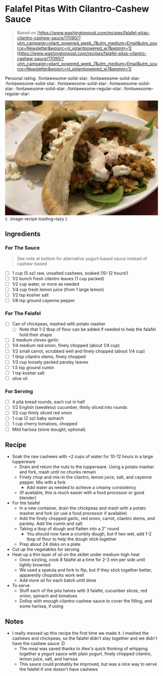 # Falafel Pitas With Cilantro-Cashew Sauce

> Based on [https://www.washingtonpost.com/recipes/falafel-pitas-cilantro-cashew-sauce/17090/?utm_campaign=plant_powered_week_7&utm_medium=Email&utm_source=Newsletter&wpisrc=nl_vplantpowered_w7&wpmm=1](https://www.washingtonpost.com/recipes/falafel-pitas-cilantro-cashew-sauce/17090/?utm_campaign=plant_powered_week_7&utm_medium=Email&utm_source=Newsletter&wpisrc=nl_vplantpowered_w7&wpmm=1)

<!-- {cts} rating=3; (User can specify rating on scale of 1-5) -->

Personal rating: :fontawesome-solid-star: :fontawesome-solid-star: :fontawesome-solid-star: :fontawesome-solid-star: :fontawesome-solid-star: :fontawesome-solid-star: :fontawesome-regular-star: :fontawesome-regular-star:

<!-- {cte} -->

<!-- {cts} name_image=falafel_pitas_with_cilantro_cashew_sauce.jpeg; (User can specify image name) -->

![falafel_pitas_with_cilantro_cashew_sauce.jpeg](./falafel_pitas_with_cilantro_cashew_sauce.jpeg){: .image-recipe loading=lazy }

<!-- {cte} -->

## Ingredients

### For The Sauce

> See note at bottom for alternative yogurt-based sauce instead of cashew-based

* [ ] 1 cup (5 oz) raw, unsalted cashews, soaked (10-12 hours!)
* [ ] 1/2 bunch fresh cilantro leaves (1 cup packed)
* [ ] 1/2 cup water, or more as needed
* [ ] 1/4 cup fresh lemon juice (from 1 large lemon)
* [ ] 1/2 tsp kosher salt
* [ ] 1/8 tsp ground cayenne pepper

### For The Falafel

* [ ] Can of chickpeas, mashed with potato masher
    * [ ] Note that 1-2 tbsp of flour can be added if needed to help the falafel hold their shape
* [ ] 2 medium cloves garlic
* [ ] 1/4 medium red onion, finely chopped (about 1/4 cup)
* [ ] 1/2 small carrot, scrubbed well and finely chopped (about 1/4 cup)
* [ ] 1 tbsp cilantro stems, finely chopped
* [ ] 1/3 cup loosely packed parsley leaves
* [ ] 1.5 tsp ground cumin
* [ ] 1 tsp kosher salt
* [ ] olive oil

### For Serving

* [ ] 4 pita bread rounds, each cut in half
* [ ] 1/2 English (seedless) cucumber, thinly sliced into rounds
* [ ] 1/2 cup thinly sliced red onion
* [ ] 1 cup (2 oz) baby spinach
* [ ] 1 cup cherry tomatoes, chopped
* [ ] Mild harissa (store-bought; optional)

## Recipe

* Soak the raw cashews with ~2 cups of water for 10-12 hours in a large tupperware
    * Drain and return the nuts to the tupperware. Using a potato masher and fork, mash until no chunks remain
    * Finely chop and mix-in the cilantro, lemon juice, salt, and cayenne pepper. Mix with a fork
        * Add water as needed to achieve a creamy consistency
    * (If available, this is much easier with a food processor or good blender)
* For the falafel
    * In a new container, drain the chickpeas and mash with a potato masher and fork (or use a food processor if available)
    * Add the finely chopped garlic, red onion, carrot, cilantro stems, and parsley. Add the cumin and salt
    * Taking a tbsp of dough and flatten into a 2" round
        * You should now have a crumbly dough, but if two wet, add 1-2 tbsp of flour to help the dough stick together
    * Prep about 24 disks on a plate
* Cut up the vegetables for serving
* Heat up a thin layer of oil on the skillet under medium-high heat
    * Once sizzling, cook 8 falafel at a time for 2-3 min per side until lightly browned
    * We used a spatula and fork to flip, but if they stick together better, apparently chopsticks work well
    * Add more oil for each batch until done
* To serve
    * Stuff each of the pita halves with 3 falafel, cucumber slices, red onion, spinach and tomatoes
    * Dollop with enough cilantro-cashew sauce to cover the filling, and some harissa, if using

## Notes

* I really messed up this recipe the first time we made it. I mashed the cashews and chickpeas, so the falafel didn't stay together and we didn't have the cashew sauce :D
    * The meal was saved thanks to Alex's quick thinking of whipping together a yogurt sauce with plain yogurt, finely chopped cilantro, lemon juice, salt, and harissa
    * This sauce could probably be improved, but was a nice way to serve the falafel if one doesn't have cashews
